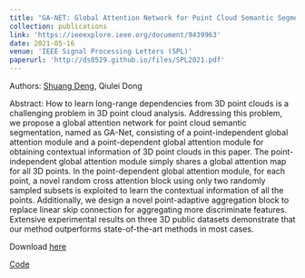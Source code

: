 ```yaml
---
title: "GA-NET: Global Attention Network for Point Cloud Semantic Segmentation"
collection: publications
link: 'https://ieeexplore.ieee.org/document/9439963'
date: 2021-05-16
venue: 'IEEE Signal Processing Letters (SPL)'
paperurl: 'http://ds0529.github.io/files/SPL2021.pdf'
---
```


Authors: <u>Shuang Deng</u>, Qiulei Dong

Abstract: How to learn long-range dependencies from 3D point clouds is a challenging problem in 3D point cloud analysis. Addressing this problem, we propose a global attention network for point cloud semantic segmentation, named as GA-Net, consisting of a point-independent global attention module and a point-dependent global attention module for obtaining contextual information of 3D point clouds in this paper. The point-independent global attention module simply shares a global attention map for all 3D points. In the point-dependent global attention module, for each point, a novel random cross attention block using only two randomly sampled subsets is exploited to learn the contextual information of all the points. Additionally, we design a novel point-adaptive aggregation block to replace linear skip connection for aggregating more discriminate features. Extensive experimental results on three 3D public datasets demonstrate that our method outperforms state-of-the-art methods in most cases.

<p>Download <a href='http://ds0529.github.io/files/SPL2021.pdf'>here</a></p>

<p><a href='https://github.com/ds0529/GA-Net'>Code</a></p>
